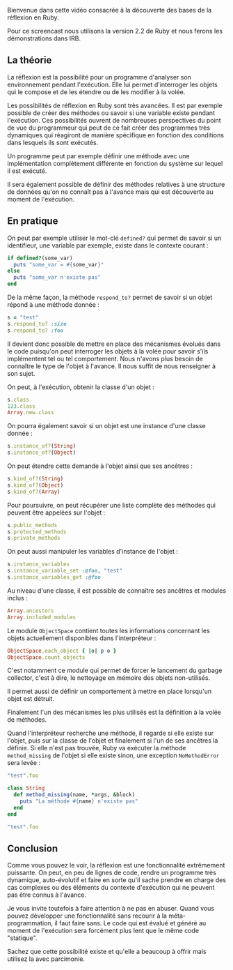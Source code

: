 Bienvenue dans cette vidéo consacrée à la découverte des bases de la réflexion en Ruby.

Pour ce screencast nous utilisons la version 2.2 de Ruby et nous ferons les démonstrations dans IRB.

## La théorie

La réflexion est la possibilité pour un programme d'analyser son environnement pendant l'exécution. Elle lui permet d'interroger les objets qui le compose et de les étendre ou de les modifier à la volée.

Les possibilités de réflexion en Ruby sont très avancées. Il est par exemple possible de créer des méthodes ou savoir si une variable existe pendant l'exécution. Ces possibilités ouvrent de nombreuses perspectives du point de vue du programmeur qui peut de ce fait créer des programmes très dynamiques qui réagiront de manière spécifique en fonction des conditions dans lesquels ils sont exécutés.

Un programme peut par exemple définir une méthode avec une implémentation complètement différente en fonction du système sur lequel il est exécuté.

Il sera également possible de définir des méthodes relatives à une structure de données qu'on ne connaît pas à l'avance mais qui est découverte au moment de l'exécution.

## En pratique

On peut par exemple utiliser le mot-clé `defined?` qui permet de savoir si un identifieur, une variable par exemple, existe dans le contexte courant :

```ruby
if defined?(some_var)
  puts "some_var = #{some_var}"
else
  puts "some_var n'existe pas"
end
```

De la même façon, la méthode `respond_to?` permet de savoir si un objet répond à une méthode donnée :

```ruby
s = "test"
s.respond_to? :size
s.respond_to? :foo
```

Il devient donc possible de mettre en place des mécanismes évolués dans le code puisqu'on peut interroger les objets à la volée pour savoir s'ils implémentent tel ou tel comportement. Nous n'avons plus besoin de connaître le type de l'objet à l'avance. Il nous suffit de nous renseigner à son sujet.

On peut, à l'exécution, obtenir la classe d'un objet :

```ruby
s.class
123.class
Array.new.class
```

On pourra également savoir si un objet est une instance d'une classe donnée : 

```ruby
s.instance_of?(String)
s.instance_of?(Object)
```

On peut étendre cette demande à l'objet ainsi que ses ancêtres :

```ruby
s.kind_of?(String)
s.kind_of?(Object)
s.kind_of?(Array)
```

Pour poursuivre, on peut récupérer une liste complète des méthodes qui peuvent être appelées sur l'objet :

```ruby
s.public_methods
s.protected_methods
s.private_methods
```

On peut aussi manipuler les variables d'instance de l'objet :

```ruby
s.instance_variables
s.instance_variable_set :@foo, "test"
s.instance_variables_get :@foo
```

Au niveau d'une classe, il est possible de connaître ses ancêtres et modules inclus :

```ruby
Array.ancestors
Array.included_modules
```

Le module `ObjectSpace` contient toutes les informations concernant les objets actuellement disponibles dans l'interpréteur :

```ruby
ObjectSpace.each_object { |o| p o }
ObjectSpace.count_objects
```

C'est notamment ce module qui permet de forcer le lancement du garbage collector, c'est à dire, le nettoyage en mémoire des objets non-utilisés.

Il permet aussi de définir un comportement à mettre en place lorsqu'un objet est détruit.

Finalement l'un des mécanismes les plus utilisés est la définition à la volée de méthodes.

Quand l'interpréteur recherche une méthode, il regarde si elle existe sur l'objet, puis sur la classe de l'objet et finalement si l'un de ses ancêtres la définie. Si elle n'est pas trouvée, Ruby va exécuter la méthode `method_missing` de l'objet si elle existe sinon, une exception `NoMethodError` sera levée :

```ruby
"test".foo

class String
  def method_missing(name, *args, &block)
    puts "La méthode #{name} n'existe pas"
  end
end

"test".foo
```

## Conclusion

Comme vous pouvez le voir, la réflexion est une fonctionnalité extrêmement puissante. On peut, en peu de lignes de code, rendre un programme très dynamique, auto-évolutif et faire en sorte qu'il sache prendre en charge des cas complexes ou des éléments du contexte d'exécution qui ne peuvent pas être connus à l'avance.

Je vous invite toutefois à faire attention à ne pas en abuser. Quand vous pouvez développer une fonctionnalité sans recourir à la méta-programmation, il faut faire sans. Le code qui est évalué et généré au moment de l'exécution sera forcément plus lent que le même code "statique".

Sachez que cette possibilité existe et qu'elle a beaucoup à offrir mais utilisez la avec parcimonie.
